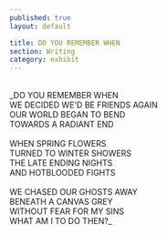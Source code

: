 ```yaml
---
published: true
layout: default

title: DO YOU REMEMBER WHEN
section: Writing
category: exhibit
---
```


<br>
_DO YOU REMEMBER WHEN
<br>
WE DECIDED WE'D BE FRIENDS AGAIN
<br>
OUR WORLD BEGAN TO BEND 
<br>
TOWARDS A RADIANT END
<br><br>
WHEN SPRING FLOWERS
<br>
TURNED TO WINTER SHOWERS
<br>
THE LATE ENDING NIGHTS
<br>
AND HOTBLOODED FIGHTS
<br><br>
WE CHASED OUR GHOSTS AWAY
<br>
BENEATH A CANVAS GREY
<br>
WITHOUT FEAR FOR MY SINS
<br>
WHAT AM I TO DO THEN?_
   
